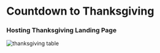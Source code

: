 # Countdown to Thanksgiving 

### Hosting Thanksgiving Landing Page
![thanksgiving table](https://assets.macysassets.com/dyn_img/creativepages/C8100529_thanksgiving_desktop_02.jpg)
